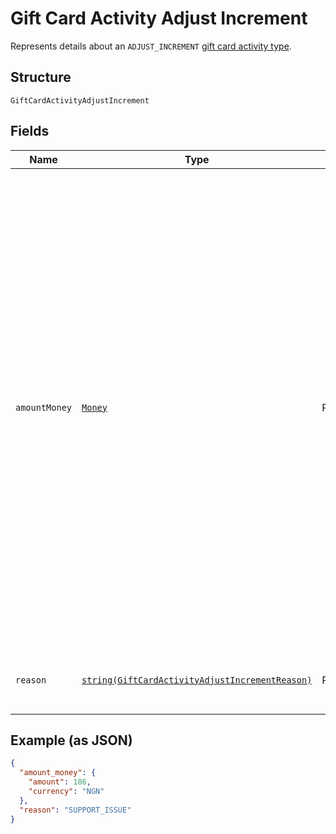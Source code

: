 
# Gift Card Activity Adjust Increment

Represents details about an `ADJUST_INCREMENT` [gift card activity type](../../doc/models/gift-card-activity-type.md).

## Structure

`GiftCardActivityAdjustIncrement`

## Fields

| Name | Type | Tags | Description | Getter | Setter |
|  --- | --- | --- | --- | --- | --- |
| `amountMoney` | [`Money`](../../doc/models/money.md) | Required | Represents an amount of money. `Money` fields can be signed or unsigned.<br>Fields that do not explicitly define whether they are signed or unsigned are<br>considered unsigned and can only hold positive amounts. For signed fields, the<br>sign of the value indicates the purpose of the money transfer. See<br>[Working with Monetary Amounts](https://developer.squareup.com/docs/build-basics/working-with-monetary-amounts)<br>for more information. | getAmountMoney(): Money | setAmountMoney(Money amountMoney): void |
| `reason` | [`string(GiftCardActivityAdjustIncrementReason)`](../../doc/models/gift-card-activity-adjust-increment-reason.md) | Required | Indicates the reason for adding money to a [gift card](../../doc/models/gift-card.md). | getReason(): string | setReason(string reason): void |

## Example (as JSON)

```json
{
  "amount_money": {
    "amount": 186,
    "currency": "NGN"
  },
  "reason": "SUPPORT_ISSUE"
}
```

